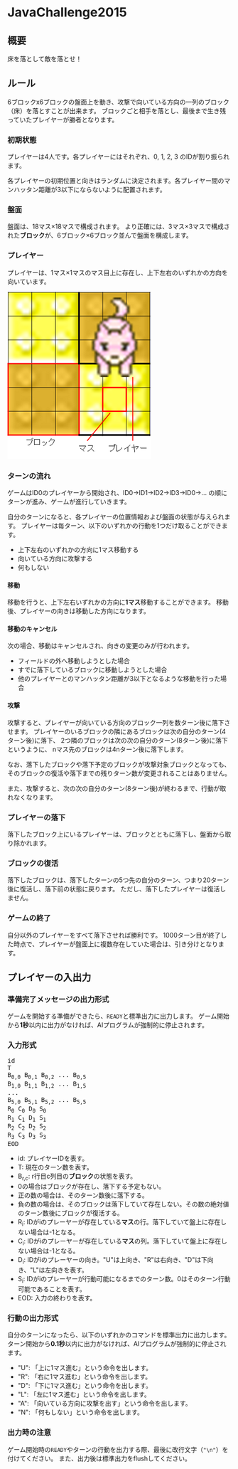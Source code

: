 # JavaChallenge2015

## 概要

床を落として敵を落とせ！

## ルール

6ブロックx6ブロックの盤面上を動き、攻撃で向いている方向の一列のブロック（床）を落とすことが出来ます。
ブロックごと相手を落とし、最後まで生き残っていたプレイヤーが勝者となります。

### 初期状態

プレイヤーは4人です。各プレイヤーにはそれぞれ、0, 1, 2, 3 のIDが割り振られます。

各プレイヤーの初期位置と向きはランダムに決定されます。各プレイヤー間のマンハッタン距離が3以下にならないように配置されます。

### 盤面

盤面は、18マス×18マスで構成されます。
より正確には、3マス×3マスで構成された**ブロック**が、6ブロック×6ブロック並んで盤面を構成します。

### プレイヤー

プレイヤーは、1マス×1マスのマス目上に存在し、上下左右のいずれかの方向を向いています。

![サンプル](./node_modules/img/fieldJ.png)

### ターンの流れ

ゲームはID0のプレイヤーから開始され、ID0->ID1->ID2->ID3->ID0->... の順にターンが進み、ゲームが進行していきます。

自分のターンになると、各プレイヤーの位置情報および盤面の状態が与えられます。
プレイヤーは毎ターン、以下のいずれかの行動を1つだけ取ることができます。
- 上下左右のいずれかの方向に1マス移動する
- 向いている方向に攻撃する
- 何もしない

#### 移動

移動を行うと、上下左右いずれかの方向に**1マス**移動することができます。
移動後、プレイヤーの向きは移動した方向になります。

#### 移動のキャンセル

次の場合、移動はキャンセルされ、向きの変更のみが行われます。
- フィールドの外へ移動しようとした場合
- すでに落下しているブロックに移動しようとした場合
- 他のプレイヤーとのマンハッタン距離が3以下となるような移動を行った場合

#### 攻撃

攻撃すると、プレイヤーが向いている方向のブロック一列を数ターン後に落下させます。
プレイヤーのいるブロックの隣にあるブロックは次の自分のターン(4ターン後)に落下、
2つ隣のブロックは次の次の自分のターン(8ターン後)に落下というように、
nマス先のブロックは4nターン後に落下します。

なお、落下したブロックや落下予定のブロックが攻撃対象ブロックとなっても、
そのブロックの復活や落下までの残りターン数が変更されることはありません。

また、攻撃すると、次の次の自分のターン(8ターン後)が終わるまで、行動が取れなくなります。

### プレイヤーの落下

落下したブロック上にいるプレイヤーは、ブロックとともに落下し、盤面から取り除かれます。

### ブロックの復活

落下したブロックは、落下したターンの5つ先の自分のターン、つまり20ターン後に復活し、落下前の状態に戻ります。
ただし、落下したプレイヤーは復活しません。

### ゲームの終了

自分以外のプレイヤーをすべて落下させれば勝利です。
1000ターン目が終了した時点で、プレイヤーが盤面上に複数存在していた場合は、引き分けとなります。


## プレイヤーの入出力

### 準備完了メッセージの出力形式

ゲームを開始する準備ができたら、`READY`と標準出力に出力します。
ゲーム開始から**1秒**以内に出力がなければ、AIプログラムが強制的に停止されます。

### 入力形式

<pre>
id
T
B<sub>0,0</sub> B<sub>0,1</sub> B<sub>0,2</sub> ... B<sub>0,5</sub>
B<sub>1,0</sub> B<sub>1,1</sub> B<sub>1,2</sub> ... B<sub>1,5</sub>
...
B<sub>5,0</sub> B<sub>5,1</sub> B<sub>5,2</sub> ... B<sub>5,5</sub>
R<sub>0</sub> C<sub>0</sub> D<sub>0</sub> S<sub>0</sub>
R<sub>1</sub> C<sub>1</sub> D<sub>1</sub> S<sub>1</sub>
R<sub>2</sub> C<sub>2</sub> D<sub>2</sub> S<sub>2</sub>
R<sub>3</sub> C<sub>3</sub> D<sub>3</sub> S<sub>3</sub>
EOD
</pre>

* id: プレイヤーIDを表す。
* T: 現在のターン数を表す。
* B<sub>r,c</sub>: r行目c列目の**ブロック**の状態を表す。
 * 0の場合はブロックが存在し、落下する予定もない。
 * 正の数の場合は、そのターン数後に落下する。
 * 負の数の場合は、そのブロックは落下していて存在しない。その数の絶対値のターン数後にブロックが復活する。
* R<sub>i</sub>: IDがiのプレーヤーが存在している**マス**の行。落下していて盤上に存在しない場合は-1となる。
* C<sub>i</sub>: IDがiのプレーヤーが存在している**マス**の列。落下していて盤上に存在しない場合は-1となる。
* D<sub>i</sub>: IDがiのプレーヤーの向き。"U"は上向き、"R"は右向き、"D"は下向き、"L"は左向きを表す。
* S<sub>i</sub>: IDがiのプレーヤーが行動可能になるまでのターン数。0はそのターン行動可能であることを表す。
* EOD: 入力の終わりを表す。

### 行動の出力形式

自分のターンになったら、以下のいずれかのコマンドを標準出力に出力します。
ターン開始から**0.1秒**以内に出力がなければ、AIプログラムが強制的に停止されます。

 * "U": 「上に1マス進む」という命令を出します。
 * "R": 「右に1マス進む」という命令を出します。
 * "D": 「下に1マス進む」という命令を出します。
 * "L": 「左に1マス進む」という命令を出します。
 * "A": 「向いている方向に攻撃を出す」という命令を出します。
 * "N": 「何もしない」という命令を出します。

### 出力時の注意

ゲーム開始時の`READY`やターンの行動を出力する際、最後に改行文字（`"\n"`）を付けてください。
また、出力後は標準出力をflushしてください。
